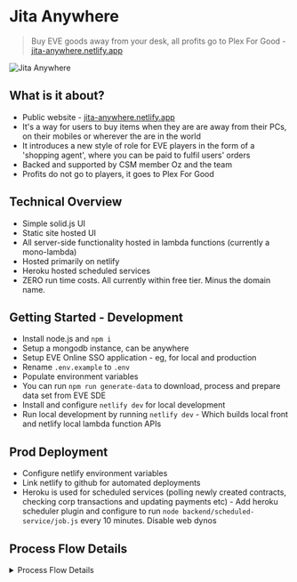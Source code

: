 # Jita Anywhere
> Buy EVE goods away from your desk, all profits go to Plex For Good - [jita-anywhere.netlify.app](https://jita-anywhere.netlify.app)

![Jita Anywhere](https://i.ibb.co/RzKQNNQ/Screenshot-2023-11-20-at-16-54-32.png)


## What is it about?
- Public website - [jita-anywhere.netlify.app](https://jita-anywhere.netlify.app)
- It's a way for users to buy items when they are are away from their PCs, on their mobiles or wherever the are in the world
- It introduces a new style of role for EVE players in the form of a 'shopping agent', where you can be paid to fulfil users' orders
- Backed and supported by CSM member Oz and the team
- Profits do not go to players, it goes to Plex For Good

## Technical Overview
- Simple solid.js UI
- Static site hosted UI
- All server-side functionality hosted in lambda functions (currently a mono-lambda)
- Hosted primarily on netlify
- Heroku hosted scheduled services
- ZERO run time costs. All currently within free tier. Minus the domain name.


## Getting Started - Development
- Install node.js and `npm i`
- Setup a mongodb instance, can be anywhere
- Setup EVE Online SSO application - eg, for local and production
- Rename `.env.example` to `.env`
- Populate environment variables
- You can run `npm run generate-data` to download, process and prepare data set from EVE SDE
- Install and configure `netlify dev` for local development
- Run local development by running `netlify dev` - Which builds local front and netlify local lambda function APIs

## Prod Deployment
- Configure netlify environment variables
- Link netlify to github for automated deployments
- Heroku is used for scheduled services (polling newly created contracts, checking corp transactions and updating payments etc) - Add heroku scheduler plugin and configure to run `node backend/scheduled-service/job.js` every 10 minutes. Disable web dynos

## Process Flow Details

<details>

<summary>Process Flow Details</summary>


### Add funds

```mermaid
flowchart TD

    a1[User EVE wallet] -- Deposit in JA account --> a2[JA EVE wallet];
    a3[Jita Anywhere background Job]-- Check for updates-->a2;
    a2 -->a3;
    a3 -- Update balance --> a4[User JA balance increase];
    a3 -- Notify user --> a5[User];

```


### User Checkout
```mermaid
flowchart TD

    b1[User] -- Add to cart --> b2[Cart 90m mats & broker fee, 5m agent, 5m P4G, 10m shipping];
    b2 -- Create Order --> b3[User JA balance decrease - 'reserved' 110m - 90+5+5+10];
    b2 -- Create Order --> b4[Order available to agents];
    b2 -- Status update --> b5[Order Status: Available];
    b4 -- Notify agents --> b7[Agents];

```




### Order fulfilment

```mermaid
flowchart TD

    c1[Agent] -- Views --> c2[Order list];
    c2 -- Claims --> c3[Order];
    c3a[Order Status: Available] -- Listed --> c3[Order];
    c3 -- Status update --> c4[Order Status: Claimed];
    c4 -- Checks in game prices --> c5{Agent EVE Client};
    c5 -- Too expensive --> c6[Agent on JA website];
    c6 -- Fills in 'in game' price details --> c8[Order Status: Price increase];
    c8 -- Notify user --> c9{User with fresh price info};

    c9 -- User says no --> c10[Order Status: Cancelled];
    c9 -- Not enough additional balance in User JA account  --> c10;
    c9 -- Yes --> c12[Order requires more funds];

    c10 -- Notified of cancel --> c11[Agent];
    c10 -- Reserved funds released --> c13[User JA balance increase];

    c12 -- Update balance --> c14[User JA balance decrease];
    c12 -- Update status --> c3a;
    c12 -- Notify --> c12a[Agent];
    c5 -- Agent buys & ships 100m --> c16[Agent EVE Client];
    c16 -- Agent create contract --> c17[User EVE Client];
    c17 -- User accept contract --> c18[User goods delivered];
    c16 --> c19[Agent on JA website];

    c19 -- Updates status --> c20a[Order Status: Delivered];
    c18 -- Updates status --> c20b[User on JA website];

    c20b -- Updates status --> c20[Order Status: Complete];

    c20 -- Balance update 110m --> c21[User JA balance reserved turns to paid];
    c20 -- Balance update 105m --> c22[Agent JA balance increase];
    c20 -- Balance update 5m --> c23[P4G JA balance increase];
    c20 -- Notify --> c25[Agent]


    c19 -- Dispute --> c24[Dispute process];
    c20b -- Dispute --> c24[Dispute process];
```




### Fund withdrawal, including plex for good

```mermaid
flowchart TD

    e1[User] -- Requests withdrawal --> e2[JA Website];
    e2 -- Create withdraw request --> e3[Status: Pending];
    e2 -- Notify Admin --> e4[Admin];
    e4 -- Looks at --> e5[JA Website];
    e4 -- Opens --> e6[Admin EVE Client];

    e6 -- Transfers funds --> e6;
    e6 -- Looks at --> e8[JA Website];
    e8 -- Admin updates status --> e7[Status: Transfer complete];
    e9[Background task monitor corp journal] -- monitors --> e7;
    e9 -- Updates status --> e10[Status: Complete];
```



### Dispute process

```mermaid
flowchart TD

    t --> b --> c;
    
```



### Process of orders with no changes (unattractive orders, unresponsive agents, unresponsive users)

```mermaid
flowchart TD

    t --> b --> c;
    
```

</details>
